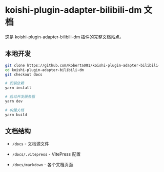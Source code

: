 # koishi-plugin-adapter-bilibili-dm 文档

这是 koishi-plugin-adapter-bilibili-dm 插件的完整文档站点。

## 本地开发

```bash
git clone https://github.com/Roberta001/koishi-plugin-adapter-bilibili-dm.git
cd koishi-plugin-adapter-bilibili-dm
git checkout docs

# 安装依赖
yarn install

# 启动开发服务器
yarn dev

# 构建文档
yarn build
```

## 文档结构

- `/docs` - 文档源文件
- `/docs/.vitepress` - VitePress 配置

- `/docs/markdown` - 各个文档页面
